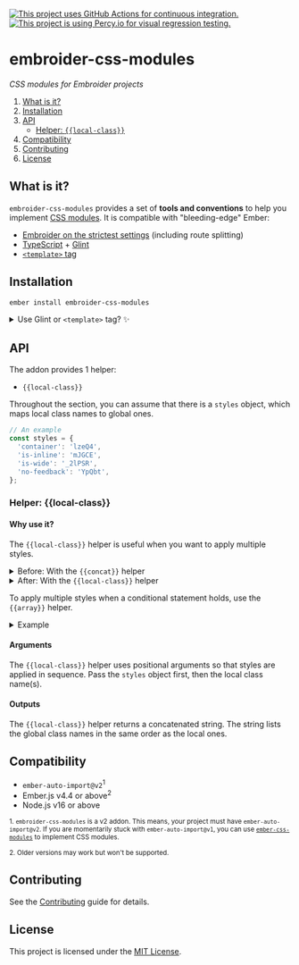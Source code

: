 [![This project uses GitHub Actions for continuous integration.](https://github.com/ijlee2/embroider-css-modules/actions/workflows/ci.yml/badge.svg)](https://github.com/ijlee2/embroider-css-modules/actions/workflows/ci.yml)
[![This project is using Percy.io for visual regression testing.](https://percy.io/static/images/percy-badge.svg)](https://percy.io/Isaac/embroider-css-modules)

# embroider-css-modules

_CSS modules for Embroider projects_

1. [What is it?](#what-is-it)
1. [Installation](#installation)
1. [API](#api)
    - [Helper: `{{local-class}}`](#helper-local-class)
1. [Compatibility](#compatibility)
1. [Contributing](#contributing)
1. [License](#license)


## What is it?

`embroider-css-modules` provides a set of **tools and conventions** to help you implement [CSS modules](https://github.com/css-modules/css-modules). It is compatible with "bleeding-edge" Ember:

- [Embroider on the strictest settings](https://github.com/embroider-build/embroider/#options) (including route splitting)
- [TypeScript](https://www.typescriptlang.org/docs/) + [Glint](https://typed-ember.gitbook.io/glint/)
- [`<template>` tag](https://github.com/ember-template-imports/ember-template-imports)


## Installation

```sh
ember install embroider-css-modules
```

<details>
<summary>Use Glint or <code>&lt;template&gt;</code> tag? ✨</summary>

- Update your template registry to extend this addon's. Check the [Glint documentation](https://typed-ember.gitbook.io/glint/using-glint/ember/using-addons#using-glint-enabled-addons) for more information.

    ```ts
    /* types/global.d.ts */

    import '@glint/environment-ember-loose';

    import type EmbroiderCssModulesRegistry from 'embroider-css-modules/template-registry';

    declare module '@glint/environment-ember-loose/registry' {
      export default interface Registry extends EmbroiderCssModulesRegistry, /* other addon registries */ {
        // local entries
      }
    }
    ```

- If you are using `<template>` tag, you are good to go! Use the named import to consume things.

    ```css
    /* app/components/hello-world.css */
    .container {
      padding: 1rem;
    }
    ```

    ```ts
    /* app/components/hello-world.gts */
    import { localClass } from 'embroider-css-modules';

    import styles from './hello-world.css';

    <template>
      <div class={{localClass styles "container"}}>
        Hello world!
      </div>
    </template>
    ```

</details>


## API

The addon provides 1 helper:

- `{{local-class}}`

Throughout the section, you can assume that there is a `styles` object, which maps local class names to global ones.

```ts
// An example
const styles = {
  'container': 'lzeQ4',
  'is-inline': 'mJGCE',
  'is-wide': '_2lPSR',
  'no-feedback': 'YpQbt',
};
```


### Helper: {{local-class}}

#### Why use it?

The `{{local-class}}` helper is useful when you want to apply multiple styles.

<details>

<summary>Before: With the <code>{{concat}}</code> helper</summary>

```hbs
{{! app/components/ui/form/field.hbs }}
<div
  class={{concat
    this.styles.container
    " "
    (if @isInline this.styles.is-inline)
    " "
    (if @isWide this.styles.is-wide)
    " "
    (unless @errorMessage this.styles.no-feedback)
  }}
>
  ...
</div>
```

</details>

<details>

<summary>After: With the <code>{{local-class}}</code> helper</summary>

```hbs
{{! app/components/ui/form/field.hbs }}
<div
  class={{local-class
    this.styles
    "container"
    (if @isInline "is-inline")
    (if @isWide "is-wide")
    (unless @errorMessage "no-feedback")
  }}
>
  ...
</div>
```

</details>

To apply multiple styles when a conditional statement holds, use the `{{array}}` helper.

<details>

<summary>Example</summary>

```hbs
{{! app/templates/products.hbs }}
<div
  class={{local-class
    this.styles
    (if
      this.isInExperimentalGroup
      (array "shared-layout" "products-with-details")
      (array "shared-layout" "products")
    )
    "sticky-container"
  }}
>
  ...
</div>
```

</details>


#### Arguments

The `{{local-class}}` helper uses positional arguments so that styles are applied in sequence. Pass the `styles` object first, then the local class name(s).


#### Outputs

The `{{local-class}}` helper returns a concatenated string. The string lists the global class names in the same order as the local ones.


## Compatibility

- `ember-auto-import@v2`<sup>1</sup>
- Ember.js v4.4 or above<sup>2</sup>
- Node.js v16 or above

<sup>1. `embroider-css-modules` is a v2 addon. This means, your project must have `ember-auto-import@v2`. If you are momentarily stuck with `ember-auto-import@v1`, you can use [`ember-css-modules`](https://github.com/salsify/ember-css-modules) to implement CSS modules.</sup>

<sup>2. Older versions may work but won't be supported.</sup>


## Contributing

See the [Contributing](../../CONTRIBUTING.md) guide for details.


## License

This project is licensed under the [MIT License](LICENSE.md).
